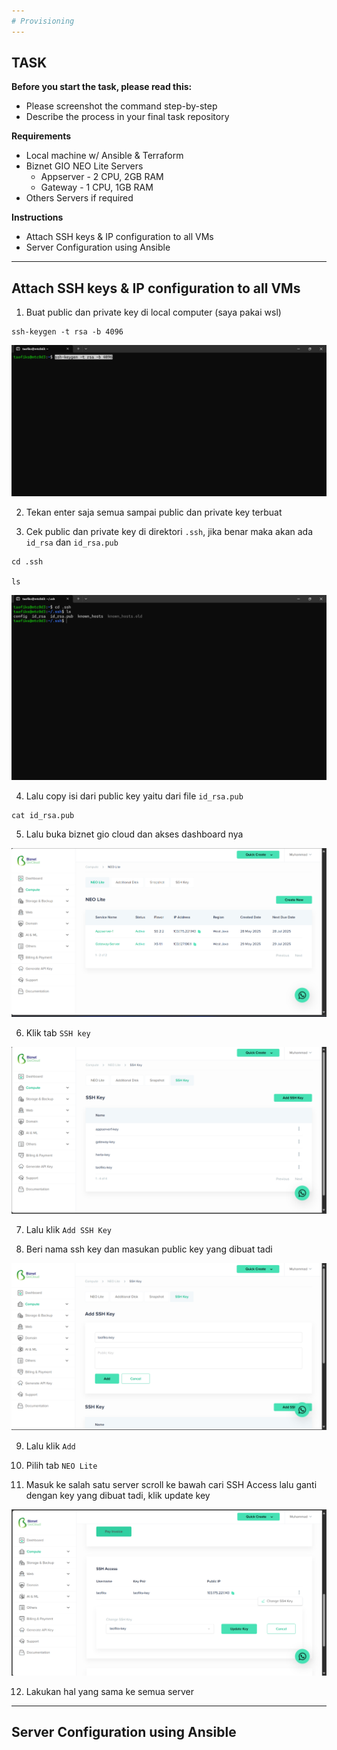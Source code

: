 ```yaml
---
# Provisioning
---
```


## TASK

**Before you start the task, please read this:**
- Please screenshot the command step-by-step
- Describe the process in your final task repository

**Requirements**
- Local machine w/ Ansible & Terraform
- Biznet GIO NEO Lite Servers
  - Appserver - 2 CPU, 2GB RAM
  - Gateway - 1 CPU, 1GB RAM
-  Others Servers if required

**Instructions**
- Attach SSH keys & IP configuration to all VMs
- Server Configuration using Ansible

---

## Attach SSH keys & IP configuration to all VMs

1. Buat public dan private key di local computer (saya pakai wsl)

```
ssh-keygen -t rsa -b 4096
```

![alt text](image.png)

2. Tekan enter saja semua sampai public dan private key terbuat

3. Cek public dan private key di direktori `.ssh`, jika benar maka akan ada `id_rsa` dan `id_rsa.pub`

```
cd .ssh

ls
```

![alt text](image-1.png)


4. Lalu copy isi dari public key yaitu dari file `id_rsa.pub`

```
cat id_rsa.pub
```

5. Lalu buka biznet gio cloud dan akses dashboard nya

![alt text](image-2.png)

6. Klik tab `SSH key`

![alt text](image-3.png)

7. Lalu klik `Add SSH Key`

8. Beri nama ssh key dan masukan public key yang dibuat tadi

![alt text](image-4.png)

9. Lalu klik `Add`

10. Pilih tab `NEO Lite`

11. Masuk ke salah satu server scroll ke bawah cari SSH Access lalu ganti dengan key yang dibuat tadi, klik update key

![alt text](image-5.png)

12. Lakukan hal yang sama ke semua server

---

## Server Configuration using Ansible